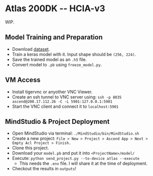 # Atlas 200DK -- HCIA-v3

WIP.

## Model Training and Preparation

- Download [dataset](https://drive.google.com/file/d/1srPeSkbkKSSdB97UUDLNxOFI-7Tv5MJ1/view?usp=sharing).
- Train a keras model with it. Input shape should be `(256, 224)`.
- Save the trained model as an `.h5` file.
- Convert model to `.pb` using `freeze_model.py`.

## VM Access

- Install tigervnc or anyother VNC Viewer.
- Create an ssh tunnel to VNC server using: `ssh -p 8035 ascend@200.17.112.26 -C -L 5901:127.0.0.1:5901`
- Start the VNC client and connect it to `localhost:5901`

## MindStudio & Project Deployment

- Open MindStudio via terminal: `./MindStudio/bin/MindStudio.sh`
- Create a new project: `File > New > Project > Ascend App > Next > Empty Acl Project > Finish.`
- Clone this project.
- Download your `model.pb` and put it into `<ProjectName>/model/`
- Execute: `python send_project.py --to-device atlas --execute`
  - This needs the `.env` file. I will share it at the time of deployment.
- Checkout the results in `outputs`!
